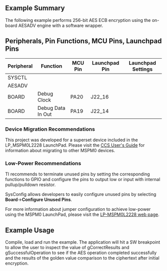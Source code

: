 ## Example Summary

The following example performs 256-bit AES ECB encryption using the on-board AESADV engine with a software wrapper.

## Peripherals, Pin Functions, MCU Pins, Launchpad Pins
| Peripheral | Function | MCU Pin | Launchpad Pin | Launchpad Settings |
| --- | --- | --- | --- | --- |
| SYSCTL |  |  |  |  |
| AESADV |  |  |  |  |
| BOARD | Debug Clock | PA20 | J22_16 |  |
| BOARD | Debug Data In Out | PA19 | J22_14 |  |

### Device Migration Recommendations
This project was developed for a superset device included in the LP_MSPM0L2228 LaunchPad. Please
visit the [CCS User's Guide](https://software-dl.ti.com/msp430/esd/MSPM0-SDK/latest/docs/english/tools/ccs_ide_guide/doc_guide/doc_guide-srcs/ccs_ide_guide.html#sysconfig-project-migration)
for information about migrating to other MSPM0 devices.

### Low-Power Recommendations
TI recommends to terminate unused pins by setting the corresponding functions to
GPIO and configure the pins to output low or input with internal
pullup/pulldown resistor.

SysConfig allows developers to easily configure unused pins by selecting **Board**→**Configure Unused Pins**.

For more information about jumper configuration to achieve low-power using the
MSPM0 LaunchPad, please visit the [LP-MSPM0L2228 web page](https://www.ti.com/tool/LP-MSPM0L2228).

## Example Usage
Compile, load and run the example.
The application will hit a SW breakpoint to allow the user to inspect the value of gCorrectResults and gSuccessfulOperation to see if the AES operation completed successfully and the results of the golden value comparison to the ciphertext after initial encryption.
